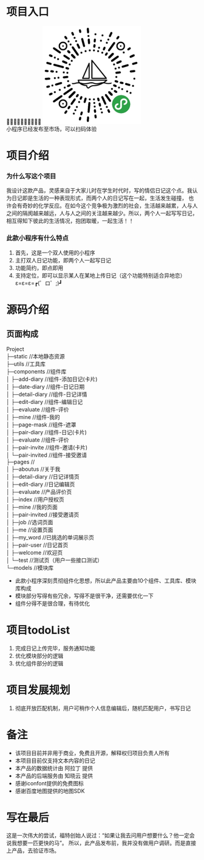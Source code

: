 # 项目入口	
🎉🎉🎉🎉🎉🎉🎉🎉🎉🎉
![描述](img/qd.jpg)  
小程序已经发布至市场，可以扫码体验         

# 项目介绍
### 为什么写这个项目
我设计这款产品，灵感来自于大家儿时在学生时代时，写的情侣日记这个点。我认为日记即是生活的一种表现形式，而两个人的日记写在一起，生活发生碰撞，
也许会有奇妙的化学反应。在如今这个竞争极为激烈的社会，生活越来越累，人与人之间的隔阂越来越远，人与人之间的关注越来越少。所以，两个人一起写写日记，
相互得知下彼此的生活情况，抱团取暖，一起生活！！

### 此款小程序有什么特点
1. 首先，这是一个双人使用的小程序
2. 主打双人日记功能，即两个人一起写日记  
3. 功能简约，即点即用    
4. 支持定位，即可以显示某人在某地上传日记（这个功能特别适合异地恋）ε=ε=ε=┏(゜ロ゜;)┛

# 源码介绍
## 页面构成
Project  
├─static                  //本地静态资源  
├─utils                   //工具库  
├─components							//组件库  
│	 ├─add-diary						//组件-添加日记(卡片)  
│	 ├─date-diary						//组件-日记日期  
│	 ├─detail-diary         //组件-日记详情  
│	 ├─edit-diary  					//组件-编辑日记  
│	 ├─evaluate							//组件-评价  
│	 ├─mine									//组件-我的  
│	 ├─page-mask						//组件-遮罩  
│	 ├─pair-diary						//组件-日记(卡片)  
│	 ├─evaluate							//组件-评价  
│	 ├─pair-invite					//组件-邀请(卡片)  
│	 └─pair-invited					//组件-接受邀请  
├─pages                   //  
│  ├─aboutus              //关于我  
│  ├─detail-diary         //日记详情页  
│  ├─edit-diary           //日记编辑页  
│  ├─evaluate             //产品评价页  
│  ├─index         				//用户授权页  
│  ├─mine          				//我的页面  
│  ├─pair-invited         //接受邀请页  
│  ├─job                  //选词页面  
│  ├─me                   //设置页面  
│  ├─my_word              //已挑选的单词展示页  
│  ├─pair-user            //日记首页  
│  ├─welcome              //欢迎页  
│  └─test                	//测试页（用户一些接口测试）  
└─models                  //模块库  

* 此款小程序深刻贯彻组件化思想，所以此产品主要由10个组件、工具库、模块库构成
* 模块部分写得有些冗余，写得不是很干净，还需要优化一下
* 组件分得不是很合理，有待优化

# 项目todoList
1. 完成日记上传完毕，服务通知功能
2. 优化模块部分的逻辑
3. 优化组件部分的逻辑

# 项目发展规划
1. 彻底开放匹配机制，用户可稍作个人信息编辑后，随机匹配用户，书写日记

# 备注
* 该项目目前并非用于商业，免费且开源，解释权归项目负责人所有
* 本项目目前仅支持文本内容的日记
* 本产品的数据统计由 阿拉丁 提供
* 本产品的后端服务由 知晓云 提供
* 感谢iconfont提供的免费图标
* 感谢百度地图提供的地图SDK

# 写在最后
这是一次伟大的尝试，福特创始人说过：“如果让我去问用户想要什么？他一定会说我想要一匹更快的马”。
所以，此产品发布前，我并没有做用户调研。而是直接上产品，去验证市场。
